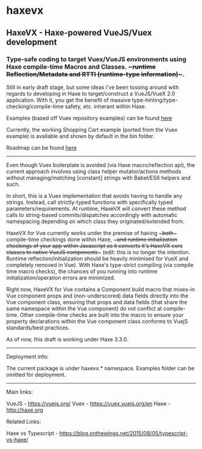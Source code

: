 # haxevx

## HaxeVX - Haxe-powered VueJS/Vuex development

### Type-safe coding to target Vuex/VueJS environments using Haxe compile-time Macros and Classes. ~~~runtime Reflection/Metadata and RTTI (runtime-type information)~~~.

Still in early draft stage, but some ideas i've been tossing around with regards to developing in Haxe to target/construct a VueJS/VueX 2.0 application. With it, you get the benefit of massive type-hinting/type-checking/compile-time safety, etc. inherant within Haxe. 

Examples (based off Vuex repository examples) can be found [here](https://github.com/Glidias/haxevx/tree/master/src/haxevx/vuex/examples)
	
Currently, the working Shopping Cart example (ported from the Vuex example) is available and shown by default in the bin folder. 

Roadmap can be found [here](https://github.com/Glidias/haxevx/issues/2)
	
____________

Even though Vuex boilerplate is avoided (via Haxe macro/reflection api), the current approach involves using class helper mutator/actions methods without managing/matching [constant] strings with Babel/ES6 helpers and such.

In short, this is a Vuex implementation that avoids having to handle any strings. Instead, call strictly-typed functions with specifically typed parameters/requirements. At runtime, HaxeVX will convert these method calls to string-based commits/dispatches accordingly with automatic namespacing depending on which class they originated/extended from.

HaxeVX for Vue currently works under the premise of having ~~~both~~~ compile-time checkings done within Haxe, ~~~and runtime initialization checkings of your app within Javascript as it converts it's HaxeVX core classes to native VueJS components~~~ (edit: this is no longer the intention. Runtime reflection/initialization should be heavily minimised for VueX and completely removed in Vue). With Haxe's type-strict compiling (via compile time macro checks), the chances of you running into runtime initialization/operation errors are minimized.

Right now, HaxeVX for Vue contains a Component build macro that mixes-in Vue component props and (non-underscored) data fields directly into the Vue component class, ensuring that props and data fields (that share the same namespace within the Vue component)  do not conflict at compile-time. Other compile-time checks are built into the macro to ensure your property declarations within the Vue component class conforms to VuejS standards/best practices. 

As of now, this draft is working under Haxe 3.3.0.

_____

Deployment info:
	
The current package is under haxevx.* namespace. Examples folder can be omitted for deployment.

______

Main links:

VueJS - https://vuejs.org/
Vuex - https://vuex.vuejs.org/en
Haxe - http://haxe.org
	
Related Links:
	
Haxe vs Typescript -  https://blog.onthewings.net/2015/08/05/typescript-vs-haxe/
